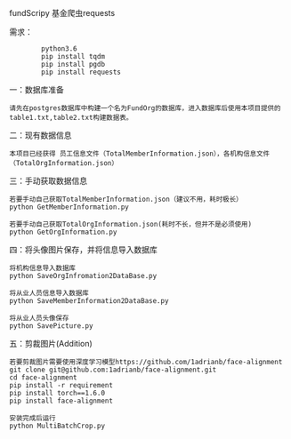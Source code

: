 fundScripy
基金爬虫requests

需求：

            python3.6
            pip install tqdm
            pip install pgdb
            pip install requests
一：数据库准备

    请先在postgres数据库中构建一个名为FundOrg的数据库，进入数据库后使用本项目提供的table1.txt,table2.txt构建数据表。
二：现有数据信息

    本项目已经获得 员工信息文件（TotalMemberInformation.json），各机构信息文件（TotalOrgInformation.json）
三：手动获取数据信息

    若要手动自己获取TotalMemberInformation.json（建议不用，耗时极长）
    python GetMemberInformation.py 
    
    若要手动自己获取TotalOrgInformation.json(耗时不长，但并不是必须使用)
    python GetOrgInformation.py 
四：将头像图片保存，并将信息导入数据库

    将机构信息导入数据库
    python SaveOrgInfromation2DataBase.py
    
    将从业人员信息导入数据库
    python SaveMemberInformation2DataBase.py
    
    将从业人员头像保存
    python SavePicture.py
五：剪裁图片(Addition)

    若要剪裁图片需要使用深度学习模型https://github.com/1adrianb/face-alignment
    git clone git@github.com:1adrianb/face-alignment.git
    cd face-alignment
    pip install -r requirement
    pip install torch==1.6.0
    pip install face-alignment
    
    安装完成后运行
    python MultiBatchCrop.py
